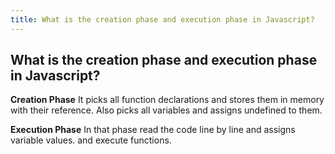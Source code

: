 ```yaml
---
title: What is the creation phase and execution phase in Javascript?
---
```

## What is the creation phase and execution phase in Javascript?

**Creation Phase**
It picks all function declarations and stores them in memory with their reference.  Also picks all variables and assigns undefined to them.

**Execution Phase**
In that phase read the code line by line and assigns variable values. and execute functions.
